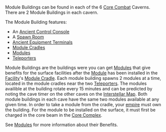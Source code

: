 Module Buildings can be found in each of the 6 [Core
Combat](../items/Core_Combat.md) Caverns. There are 2 Module Buildings in
each cavern.

The Module Building features:

- An [Ancient Control Console](../items/Ancient_Control_Console.md)
- A [Spawn Room](Spawn_Room.md)
- [Ancient Equipment Terminals](../items/Ancient_Equipment_Terminal.md)
- [Module Cradles](../Module_Cradle.md)
- [Modules](../Modules.md)
- [Teleporters](../terminology/Teleporter.md)

Module Buildings are the buildings were you can get
[Modules](../Modules.md) that give benefits for the surface
facilities after the [Module](Module.md) has been installed in
the [Facility](Facilities.md)'s [Module
Cradle](../Module_Cradle.md). Each module building spawns 2 modules
at a time, located in the module cradles near the two
[Teleporters](../terminology/Teleporter.md). The modules availible at the
building rotate every 15 minutes and can be predicted by noting the cave
timer on the other caves on the [Interstellar
Map](../terminology/Interstellar_Map.md). Both module buildings in each cave
have the same two modules available at any given time. In order to take
a module from the cradle, your [empire](../terminology/Empire.md) must own the
building. For the module to be installed on the surface, it must first
be charged in the core beam in the [Core
Complex](Core_Complex.md).

See [Modules](../Modules.md) for more information about their
Benefits.

<!--[Category:Locations](Category:Locations.md)-->
